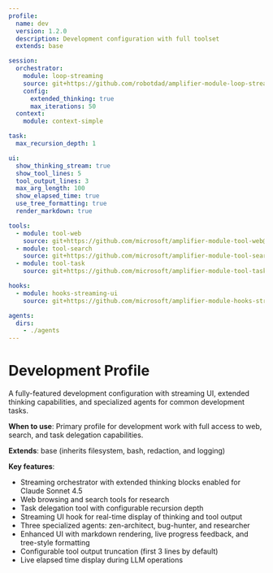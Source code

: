 ```yaml
---
profile:
  name: dev
  version: 1.2.0
  description: Development configuration with full toolset
  extends: base

session:
  orchestrator:
    module: loop-streaming
    source: git+https://github.com/robotdad/amplifier-module-loop-streaming@fix/preserve-newlines-in-tokenize-stream
    config:
      extended_thinking: true
      max_iterations: 50
  context:
    module: context-simple

task:
  max_recursion_depth: 1

ui:
  show_thinking_stream: true
  show_tool_lines: 5
  tool_output_lines: 3
  max_arg_length: 100
  show_elapsed_time: true
  use_tree_formatting: true
  render_markdown: true

tools:
  - module: tool-web
    source: git+https://github.com/microsoft/amplifier-module-tool-web@main
  - module: tool-search
    source: git+https://github.com/microsoft/amplifier-module-tool-search@main
  - module: tool-task
    source: git+https://github.com/microsoft/amplifier-module-tool-task@main

hooks:
  - module: hooks-streaming-ui
    source: git+https://github.com/microsoft/amplifier-module-hooks-streaming-ui@main

agents:
  dirs:
    - ./agents
---
```


# Development Profile

A fully-featured development configuration with streaming UI, extended thinking capabilities, and specialized agents for common development tasks.

**When to use**: Primary profile for development work with full access to web, search, and task delegation capabilities.

**Extends**: base (inherits filesystem, bash, redaction, and logging)

**Key features**:
- Streaming orchestrator with extended thinking blocks enabled for Claude Sonnet 4.5
- Web browsing and search tools for research
- Task delegation tool with configurable recursion depth
- Streaming UI hook for real-time display of thinking and tool output
- Three specialized agents: zen-architect, bug-hunter, and researcher
- Enhanced UI with markdown rendering, live progress feedback, and tree-style formatting
- Configurable tool output truncation (first 3 lines by default)
- Live elapsed time display during LLM operations